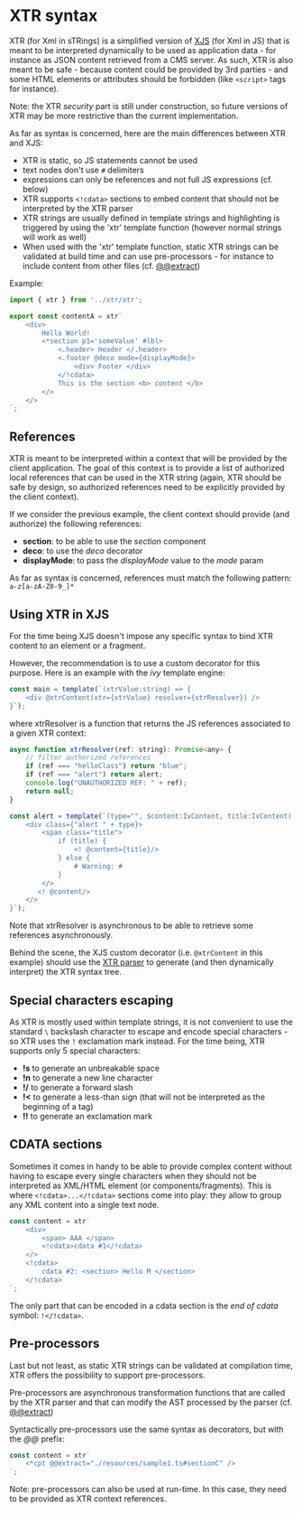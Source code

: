 
# XTR syntax

XTR (for Xml in sTRings) is a simplified version of [XJS][] (for Xml in JS) that is meant to be interpreted dynamically to be used as application data - for instance as JSON content retrieved from a CMS server. As such, XTR is also meant to be safe - because content could be provided by 3rd parties - and some HTML elements or attributes should be forbidden (like ```<script>``` tags for instance).

Note: the XTR *security* part is still under construction, so future versions of XTR may be more restrictive than the current implementation.

As far as syntax is concerned, here are the main differences between XTR and XJS:
- XTR is static, so JS statements cannot be used
- text nodes don't use ```#``` delimiters
- expressions can only be references and not full JS expressions (cf. below)
- XTR supports ```<!cdata>``` sections to embed content that should not be interpreted by the XTR parser
- XTR strings are usually defined in template strings and highlighting is triggered by using the 'xtr' template function (however normal strings will work as well)
- When used with the 'xtr' template function, static XTR strings can be validated at build time and can use pre-processors - for instance to include content from other files (cf. [@@extract][])

Example:
```js
import { xtr } from '../xtr/xtr';

export const contentA = xtr`
    <div>
        Hello World!
        <*section p1='someValue' #lbl>
            <.header> Header </.header>
            <.footer @deco mode={displayMode}>
                <div> Footer </div>
            </!cdata>
            This is the section <b> content </b>
        </>
    </>
`;
```

[XJS]: ./xjs.md
[@@extract]: ./xtr-extract.md

## References

XTR is meant to be interpreted within a context that will be provided by the client application. The goal of this context is to provide a list of authorized local references that can be used in the XTR string (again, XTR should be safe by design, so authorized references need to be explicitly provided by the client context).

If we consider the previous example, the client context should provide (and authorize) the following references:
- **section**: to be able to use the *section* component
- **deco**: to use the *deco* decorator
- **displayMode**: to pass the *displayMode* value to the *mode* param

As far as syntax is concerned, references must match the following pattern: ```a-z[a-zA-Z0-9_]*```

## Using XTR in XJS

For the time being XJS doesn't impose any specific syntax to bind XTR content to an element or a fragment.

However, the recommendation is to use a custom decorator for this purpose. Here is an example with the *ivy* template engine:

```js
const main = template(`(xtrValue:string) => {
    <div @xtrContent(xtr={xtrValue} resolver={xtrResolver}) />
}`);
```

where xtrResolver is a function that returns the JS references associated to a given XTR context:

```js
async function xtrResolver(ref: string): Promise<any> {
    // filter authorized references
    if (ref === "helloClass") return "blue";
    if (ref === "alert") return alert;
    console.log("UNAUTHORIZED REF: " + ref);
    return null;
}

const alert = template(`(type="", $content:IvContent, title:IvContent) => {
    <div class={"alert " + type}>
        <span class="title"> 
            if (title) {
                <! @content={title}/>
            } else {
                # Warning: #
            }
        </>
       <! @content/>
    </>
}`);
```

Note that xtrResolver is asynchronous to be able to retrieve some references asynchronously.

Behind the scene, the XJS custom decorator (i.e. ```@xtrContent``` in this example) should use the [XTR parser][] to generate (and then dynamically interpret) the XTR syntax tree.


[XTR parser]: ./xtr-api.md

## Special characters escaping

As XTR is mostly used within template strings, it is not convenient to use the standard ```\``` backslash character to escape and encode special characters - so XTR uses the ```!``` exclamation mark instead. For the time being, XTR supports only 5 special characters:
- **!s** to generate an unbreakable space
- **!n** to generate a new line character
- **!/** to generate a forward slash
- **!<** to generate a less-than sign (that will not be interpreted as the beginning of a tag)
- **!!** to generate an exclamation mark


## CDATA sections

Sometimes it comes in handy to be able to provide complex content without having to escape every single characters when they should not be interpreted as XML/HTML element (or components/fragments). This is where ```<!cdata>...</!cdata>``` sections come into play: they allow to group any XML content into a single text node.

```js
const content = xtr`
    <div>
        <span> AAA </span>
        <!cdata>cdata #1</!cdata>
    </>
    <!cdata>
        cdata #2: <section> Hello M </section>
    </!cdata>
`;
```

The only part that can be encoded in a cdata section is the *end of cdata* symbol: ```!</!cdata>```.

## Pre-processors

Last but not least, as static XTR strings can be validated at compilation time, XTR offers the possibility to support pre-processors.

Pre-processors are asynchronous transformation functions that are called by the XTR parser and that can modify the AST processed by the parser (cf. [@@extract][])

Syntactically pre-processors use the same syntax as decorators, but with the *@@* prefix:

```js
const content = xtr`
    <*cpt @@extract="./resources/sample1.ts#sectionC" />
`;
```

Note: pre-processors can also be used at run-time. In this case, they need to be provided as XTR context references.
